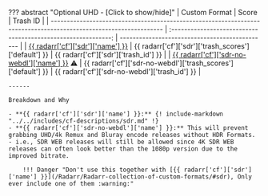 ??? abstract "Optional UHD - [Click to show/hide]"
    | Custom Format                                                                                                     |                             Score                             | Trash ID                                       |
    | ----------------------------------------------------------------------------------------------------------------- | :-----------------------------------------------------------: | ---------------------------------------------- |
    | [{{ radarr['cf']['sdr']['name'] }}](/Radarr/Radarr-collection-of-custom-formats/#sdr)                             |     {{ radarr['cf']['sdr']['trash_scores']['default'] }}      | {{ radarr['cf']['sdr']['trash_id'] }}          |
    | [{{ radarr['cf']['sdr-no-webdl']['name'] }}](/Radarr/Radarr-collection-of-custom-formats/#sdr-no-webdl) :warning: | {{ radarr['cf']['sdr-no-webdl']['trash_scores']['default'] }} | {{ radarr['cf']['sdr-no-webdl']['trash_id'] }} |

    ------

    Breakdown and Why

    - **{{ radarr['cf']['sdr']['name'] }}:** {! include-markdown "../../includes/cf-descriptions/sdr.md" !}
    - **{{ radarr['cf']['sdr-no-webdl']['name'] }}:** This will prevent grabbing UHD/4k Remux and Bluray encode releases without HDR Formats. - i.e., SDR WEB releases will still be allowed since 4K SDR WEB releases can often look better than the 1080p version due to the improved bitrate.

        !!! Danger "Don't use this together with [{{ radarr['cf']['sdr']['name'] }}](/Radarr/Radarr-collection-of-custom-formats/#sdr), Only ever include one of them :warning:"
